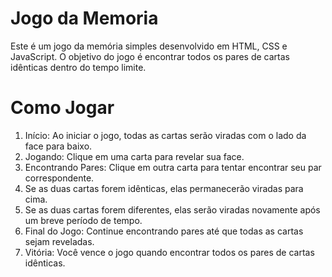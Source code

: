 # Jogo da Memoria

Este é um jogo da memória simples desenvolvido em HTML, CSS e JavaScript. O objetivo do jogo é encontrar todos os pares de cartas idênticas dentro do tempo limite.

# Como Jogar
1. Início: Ao iniciar o jogo, todas as cartas serão viradas com o lado da face para baixo.
2. Jogando: Clique em uma carta para revelar sua face.
3. Encontrando Pares: Clique em outra carta para tentar encontrar seu par correspondente.
4. Se as duas cartas forem idênticas, elas permanecerão viradas para cima.
5. Se as duas cartas forem diferentes, elas serão viradas novamente após um breve período de tempo.
6. Final do Jogo: Continue encontrando pares até que todas as cartas sejam reveladas.
7. Vitória: Você vence o jogo quando encontrar todos os pares de cartas idênticas.